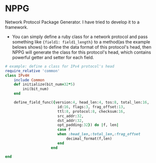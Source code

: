 # NPPG
Network Protocol Package Generator. I have tried to develop it to a framework. 
* You can simply define a ruby class for a network protocol and pass something like `{field1: field1_length}` to a method(as the example belows shows) to define the data format of this protocol's head, then NPPG will generate the class for this protocol's head, which contains powerful getter and setter for each field. 
```ruby
# example: define a class for IPv4 protocol's head
require_relative 'common'
class IPv4H
	include Common
	def initialize(bit_num=32*5)
		ini(bit_num)
	end

	define_field_func({version:4, head_len:4, tos:8, total_len:16,
						id:16, flags:3, frag_offset:13,
						ttl:8, protocol:8, checksum:16,
						src_addr:32,
						dst_addr:32,
						opt_padding:32}) do |f, len|
					 	case f 
					 	when :head_len,:total_len,:frag_offset
					 		decimal_format(f,len)
					 	end
					 end

end
```
